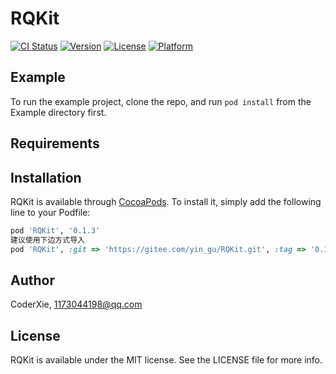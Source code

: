 # RQKit

[![CI Status](https://img.shields.io/travis/CoderXie/RQKit.svg?style=flat)](https://travis-ci.org/CoderXie/RQKit)
[![Version](https://img.shields.io/cocoapods/v/RQKit.svg?style=flat)](https://cocoapods.org/pods/RQKit)
[![License](https://img.shields.io/cocoapods/l/RQKit.svg?style=flat)](https://cocoapods.org/pods/RQKit)
[![Platform](https://img.shields.io/cocoapods/p/RQKit.svg?style=flat)](https://cocoapods.org/pods/RQKit)

## Example

To run the example project, clone the repo, and run `pod install` from the Example directory first.

## Requirements

## Installation

RQKit is available through [CocoaPods](https://cocoapods.org). To install
it, simply add the following line to your Podfile:

```ruby
pod 'RQKit', '0.1.3'
建议使用下边方式导入
pod 'RQKit', :git => 'https://gitee.com/yin_gu/RQKit.git', :tag => '0.1.3'
```

## Author

CoderXie, 1173044198@qq.com

## License

RQKit is available under the MIT license. See the LICENSE file for more info.
